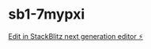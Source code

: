 # sb1-7mypxi

[Edit in StackBlitz next generation editor ⚡️](https://stackblitz.com/~/github.com/ayaannainar/sb1-7mypxii)
